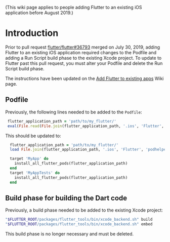 (This wiki page applies to people adding Flutter to an existing iOS application before August 2019.)

# Introduction
Prior to pull request [flutter/flutter#36793](https://github.com/flutter/flutter/pull/36793) merged on July 30, 2019, adding Flutter to an existing iOS application required changes to the Podfile and adding a Run Script build phase to the existing Xcode project.  To update to Flutter past this pull request, you must alter your Podfile and delete the Run Script build phase.

The instructions have been updated on the [Add Flutter to existing apps](https://github.com/flutter/flutter/wiki/Add-Flutter-to-existing-apps#add-your-flutter-app-to-your-podfile) Wiki page.

## Podfile

Previously, the following lines needed to be added to the `Podfile`:
 ```ruby
  flutter_application_path = 'path/to/my_flutter/'
  eval(File.read(File.join(flutter_application_path, '.ios', 'Flutter', 'podhelper.rb')), binding)
```

This should be updated to:
```ruby
  flutter_application_path = 'path/to/my_flutter/'
  load File.join(flutter_application_path, '.ios', 'Flutter', 'podhelper.rb')

  target 'MyApp' do
    install_all_flutter_pods(flutter_application_path)
  end
  target 'MyAppTests' do
    install_all_flutter_pods(flutter_application_path)
  end
```

## Build phase for building the Dart code

Previously, a build phase needed to be added to the existing Xcode project:
```sh
"$FLUTTER_ROOT/packages/flutter_tools/bin/xcode_backend.sh" build
"$FLUTTER_ROOT/packages/flutter_tools/bin/xcode_backend.sh" embed
```

This build phase is no longer necessary and must be deleted.
